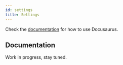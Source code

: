 ```yaml
---
id: settings
title: Settings
---
```


Check the [documentation](https://docusaurus.io) for how to use Docusaurus.

## Documentation

Work in progress, stay tuned.
